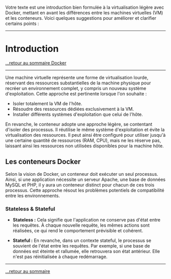 Votre texte est une introduction bien formulée à la virtualisation légère avec Docker, mettant en avant les différences entre les machines virtuelles (VM) et les conteneurs. Voici quelques suggestions pour améliorer et clarifier certains points :

---

# Introduction

[...retour au sommaire Docker](../sommaire.md)

---

Une machine virtuelle représente une forme de virtualisation lourde, réservant des ressources substantielles de la machine physique pour recréer un environnement complet, y compris un nouveau système d'exploitation. Cette approche est pertinente lorsque l'on souhaite :

* Isoler totalement la VM de l'hôte.
* Résoudre des ressources dédiées exclusivement à la VM.
* Installer différents systèmes d'exploitation que celui de l'hôte.

En revanche, le conteneur adopte une approche légère, se contentant d'isoler des processus. Il réutilise le même système d'exploitation et évite la virtualisation des ressources. Il peut ainsi être configuré pour utiliser jusqu'à une certaine quantité de ressources (RAM, CPU), mais ne les réserve pas, laissant ainsi les ressources non utilisées disponibles pour la machine hôte.

## Les conteneurs Docker

Selon la vision de Docker, un conteneur doit exécuter un seul processus. Ainsi, si une application nécessite un serveur Apache, une base de données MySQL et PHP, il y aura un conteneur distinct pour chacun de ces trois processus. Cette approche résout les problèmes potentiels de compatibilité entre les environnements.

### Stateless & Stateful

* **Stateless :** Cela signifie que l'application ne conserve pas d'état entre les requêtes. À chaque nouvelle requête, les mêmes actions sont réalisées, ce qui rend le comportement prévisible et cohérent.

* **Stateful :** En revanche, dans un contexte stateful, le processus se souvient de l'état entre les requêtes. Par exemple, si une base de données est éteinte et rallumée, elle retrouvera son état antérieur. Elle n'est pas réinitialisée à chaque redémarrage.
  
---

[...retour au sommaire](../sommaire.md)